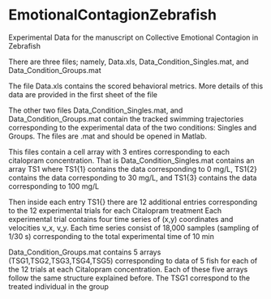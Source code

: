 # EmotionalContagionZebrafish
Experimental Data for the manuscript on Collective Emotional Contagion in Zebrafish

There are three files; namely, Data.xls, Data_Condition_Singles.mat, and Data_Condition_Groups.mat

The file Data.xls contains the scored behavioral metrics. More details of this data are provided in the first sheet of the file

The other two files Data_Condition_Singles.mat, and Data_Condition_Groups.mat contain the tracked swimming trajectories corresponding to the experimental data of the two conditions: Singles and Groups. The files are .mat and should be opened in Matlab.

This files contain a cell array with 3 entires corresponding to each citalopram concentration.
That is Data_Condition_Singles.mat contains an array TS1 where TS1{1} contains the data corresponding to 0 mg/L, 
TS1{2} contains the data corresponding to 30 mg/L, and TS1{3} contains the data corresponding to 100 mg/L

Then inside each entry TS1{} there are 12 additional entries corresponding to the 12 experimental trials for each Citalopram treatment
Each experimental trial contains  four time series of (x,y) coordinates and velocities v_x, v_y.
Each time series consist of 18,000 samples (sampling of 1/30 s) corresponding to the total experimental time of 10 min



Data_Condition_Groups.mat contains 5 arrays (TSG1,TSG2,TSG3,TSG4,TSG5) corresponding to data of 5 fish for each of the 12 trials at each Citalopram concentration.
Each of these five arrays follow the same structure explained before.
The TSG1 correspond to the treated individual in the group
